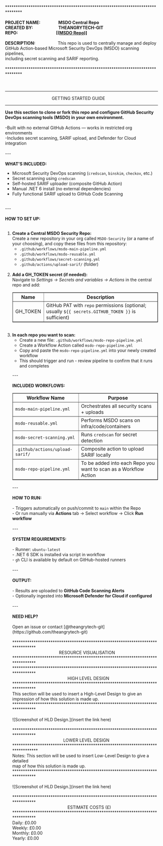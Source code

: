 *******************************************************************************<br>
<br>
<b>PROJECT NAME:&emsp;&emsp;&emsp;&emsp;&nbsp;MSDO Central Repo<br>
CREATED BY:&emsp;&emsp;&emsp;&emsp;&emsp;&emsp;THEANGRYTECH-GIT<br>
REPO:&emsp;&emsp;&emsp;&emsp;&emsp;&emsp;&emsp;&emsp;&emsp;[([MSDO Repo](https://github.com/theangrytech-git/MSDO))]<br><br>
DESCRIPTION:</b>&emsp;&emsp;&emsp;&emsp;&emsp;&nbsp;This repo is used to centrally manage and deploy<br>GitHub Action-based Microsoft Security DevOps (MSDO) scanning pipelines,<br> including secret scanning and SARIF reporting.<br>
<br>
*******************************************************************************<br>
<br>
<br>

*******************************************************************************
&emsp;&emsp;&emsp;&emsp;&emsp;&emsp;&emsp;&emsp;&emsp;&emsp;&emsp;GETTING STARTED GUIDE
*******************************************************************************
<b>Use this section to clone or fork this repo and configure GitHub Security <br>
DevOps scanning tools (MSDO) in your own environment.</b><br>
<br>
-Built with no external GitHub Actions — works in restricted org environments <br>
-Includes secret scanning, SARIF upload, and Defender for Cloud integration<br>
<br>
---<br>
<br>
<b>WHAT'S INCLUDED:</b><br>
- Microsoft Security DevOps scanning (`credscan`, `binskim`, `checkov`, etc.)<br>
- Secret scanning using `credscan`<br>
- Self-hosted SARIF uploader (composite GitHub Action)<br>
- Manual .NET 6 install (no external dependencies)<br>
- Fully functional SARIF upload to GitHub Code Scanning<br>
<br>
---<br>
<br>
<b>HOW TO SET UP:</b><br>
<br>
<ol>
  <li><strong>Create a Central MSDO Security Repo:</strong><br>
    Create a new repository in your org called <code>MSDO-Security</code> (or a name of your choosing), and copy these files from this repository:
    <ul>
      <li><code>.github/workflows/msdo-main-pipeline.yml</code></li>
      <li><code>.github/workflows/msdo-reusable.yml</code></li>
      <li><code>.github/workflows/secret-scanning.yml</code></li>
      <li><code>.github/actions/upload-sarif/</code> (folder)</li>
    </ul>
  </li><br>
  <li><strong>Add a GH_TOKEN secret (if needed):</strong><br>
    Navigate to <em>Settings → Secrets and variables → Actions</em> in the central repo and add:
    <table border="1" cellpadding="5">
      <tr><th>Name</th><th>Description</th></tr>
      <tr><td>GH_TOKEN</td><td>GitHub PAT with <code>repo</code> permissions (optional; usually <code>${{ secrets.GITHUB_TOKEN }}</code> is sufficient)</td></tr>
    </table>
  </li><br>
  <li><strong>In each repo you want to scan:</strong>
    <ul>
      <li>Create a new file: <code>.github/workflows/msdo-repo-pipeline.yml</code></li>
      <li>Create a Workflow Action called <code>msdo-repo-pipeline.yml</code></li>
      <li>Copy and paste the <code>msdo-repo-pipeline.yml</code> into your newly created workflow</li>
      <li>This should trigger and run - review pipeline to confirm that it runs and completes</li>
    </ul>

---<br>
<br>
<b>INCLUDED WORKFLOWS:</b><br>
<table border="1" cellpadding="5">
  <tr><th>Workflow Name</th><th>Purpose</th></tr>
  <tr><td><code>msdo-main-pipeline.yml</code></td><td>Orchestrates all security scans + uploads</td></tr>
  <tr><td><code>msdo-reusable.yml</code></td><td>Performs MSDO scans on infra/code/containers</td></tr>
  <tr><td><code>msdo-secret-scanning.yml</code></td><td>Runs <code>credscan</code> for secret detection</td></tr>
  <tr><td><code>.github/actions/upload-sarif/</code></td><td>Composite action to upload SARIF locally</td></tr>
  <tr><td><code>msdo-repo-pipeline.yml</code></td><td>To be added into each Repo you want to scan as a Workflow Action</td></tr>
</table>
---<br>
<br>
<b>HOW TO RUN:</b><br>
<br>
- Triggers automatically on push/commit to <code>main</code> within the Repo<br>
- Or run manually via <strong>Actions</strong> tab → Select workflow → Click <strong>Run workflow</strong><br>
<br>
---<br>
<br>
<b>SYSTEM REQUIREMENTS:</b><br>
<br>
- Runner: <code>ubuntu-latest</code><br>
- .NET 6 SDK is installed via script in workflow<br>
- <code>gh</code> CLI is available by default on GitHub-hosted runners<br>
<br>
---<br>
<br>
<b>OUTPUT:</b><br>
<br>
- Results are uploaded to <strong>GitHub Code Scanning Alerts</strong><br>
- Optionally ingested into <strong>Microsoft Defender for Cloud if configured</strong><br>
<br>
---<br>
<br>
<b>NEED HELP?</b><br>
<br>
Open an issue or contact [@theangrytech-git](https://github.com/theangrytech-git)<br><br>
*******************************************************************************<br>
&emsp;&emsp;&emsp;&emsp;&emsp;&emsp;&emsp;&emsp;&emsp;&emsp;&emsp;RESOURCE VISUALISATION<br>
*******************************************************************************<br>
*******************************************************************************<br>
&emsp;&emsp;&emsp;&emsp;&emsp;&emsp;&emsp;&emsp;&emsp;&emsp;&emsp;&emsp;&emsp;HIGH LEVEL DESIGN<br>
*******************************************************************************<br>
This section will be used to insert a High-Level Design to give an<br>
impression of how this solution is made up.<br>
*******************************************************************************<br>
<br>
![Screenshot of HLD Design.](insert the link here)<br>
<br>
*******************************************************************************<br>
&emsp;&emsp;&emsp;&emsp;&emsp;&emsp;&emsp;&emsp;&emsp;&emsp;&emsp;&emsp;LOWER LEVEL DESIGN<br>
********************************************************************************<br>
Notes: This section will be used to insert Low-Level Design to give a detailed<br>
map of how this solution is made up.<br>
*******************************************************************************<br>
<br>
![Screenshot of HLD Design.](insert the link here)<br>
<br>
*******************************************************************************<br>
&emsp;&emsp;&emsp;&emsp;&emsp;&emsp;&emsp;&emsp;&emsp;&emsp;&emsp;&emsp;&emsp;ESTIMATE COSTS (£)<br>
*******************************************************************************<br>
Daily: £0.00<br>
Weekly: £0.00<br>
Monthly: £0.00<br>
Yearly: £0.00<br>

